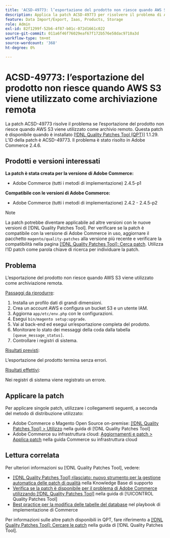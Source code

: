 ```yaml
---
title: 'ACSD-49773: l’esportazione del prodotto non riesce quando AWS S3 viene utilizzato come archiviazione remota'
description: Applica la patch ACSD-49773 per risolvere il problema di Adobe Commerce in cui l’esportazione del prodotto non riesce quando AWS S3 viene utilizzato come archiviazione remota.
feature: Data Import/Export, Iaas, Products, Storage
role: Admin
exl-id: 82f1299f-52b6-4f87-b01c-072d1661c022
source-git-commit: 011a6f46f76029eaf67f172b576e58dac9710a3d
workflow-type: tm+mt
source-wordcount: '368'
ht-degree: 0%

---
```


# ACSD-49773: l’esportazione del prodotto non riesce quando AWS S3 viene utilizzato come archiviazione remota

La patch ACSD-49773 risolve il problema se l’esportazione del prodotto non riesce quando AWS S3 viene utilizzato come archivio remoto. Questa patch è disponibile quando è installato [[!DNL Quality Patches Tool (QPT)]](https://experienceleague.adobe.com/en/docs/commerce-operations/tools/quality-patches-tool/quality-patches-tool-to-self-serve-quality-patches) 1.1.29. L’ID della patch è ACSD-49773. Il problema è stato risolto in Adobe Commerce 2.4.6.

## Prodotti e versioni interessati

**La patch è stata creata per la versione di Adobe Commerce:**

* Adobe Commerce (tutti i metodi di implementazione) 2.4.5-p1

**Compatibile con le versioni di Adobe Commerce:**

* Adobe Commerce (tutti i metodi di implementazione) 2.4.2 - 2.4.5-p2

>[!NOTE]
>
>La patch potrebbe diventare applicabile ad altre versioni con le nuove versioni di [!DNL Quality Patches Tool]. Per verificare se la patch è compatibile con la versione di Adobe Commerce in uso, aggiornare il pacchetto `magento/quality-patches` alla versione più recente e verificare la compatibilità nella pagina [[!DNL Quality Patches Tool]: Cerca patch](https://experienceleague.adobe.com/tools/commerce-quality-patches/index.html). Utilizza l’ID patch come parola chiave di ricerca per individuare la patch.

## Problema

L’esportazione del prodotto non riesce quando AWS S3 viene utilizzato come archiviazione remota.

<u>Passaggi da riprodurre</u>:

1. Installa un profilo dati di grandi dimensioni.
1. Crea un account AWS e configura un bucket S3 e un utente IAM.
1. Aggiorna `app/etc/env.php` con le configurazioni.
1. Esegui `bin/magento setup:upgrade`.
1. Vai al back-end ed esegui un’esportazione completa del prodotto.
1. Monitorare lo stato dei messaggi della coda dalla tabella `[queue_message_status]`.
1. Controllare i registri di sistema.

<u>Risultati previsti</u>:

L’esportazione del prodotto termina senza errori.

<u>Risultati effettivi</u>:

Nei registri di sistema viene registrato un errore.

## Applicare la patch

Per applicare singole patch, utilizzare i collegamenti seguenti, a seconda del metodo di distribuzione utilizzato:

* Adobe Commerce o Magento Open Source on-premise: [[!DNL Quality Patches Tool] > Utilizzo](/help/tools/quality-patches-tool/usage.md) nella guida di [!DNL Quality Patches Tool]
* Adobe Commerce su infrastruttura cloud: [Aggiornamenti e patch > Applica patch](https://experienceleague.adobe.com/docs/commerce-cloud-service/user-guide/develop/upgrade/apply-patches.html) nella guida Commerce su infrastruttura cloud

## Lettura correlata

Per ulteriori informazioni su [!DNL Quality Patches Tool], vedere:

* [[!DNL Quality Patches Tool] rilasciato: nuovo strumento per la gestione automatica delle patch di qualità](https://experienceleague.adobe.com/en/docs/commerce-operations/tools/quality-patches-tool/quality-patches-tool-to-self-serve-quality-patches) nella Knowledge Base di supporto
* [Verifica se la patch è disponibile per il problema di Adobe Commerce utilizzando  [!DNL Quality Patches Tool]](/help/tools/quality-patches-tool/patches-available-in-qpt/check-patch-for-magento-issue-with-magento-quality-patches.md) nella guida di [!UICONTROL Quality Patches Tool]
* [Best practice per la modifica delle tabelle del database](https://experienceleague.adobe.com/en/docs/commerce-operations/implementation-playbook/best-practices/development/modifying-core-and-third-party-tables#why-adobe-recommends-avoiding-modifications) nel playbook di implementazione di Commerce

Per informazioni sulle altre patch disponibili in QPT, fare riferimento a [[!DNL Quality Patches Tool]: Cercare le patch](https://experienceleague.adobe.com/tools/commerce-quality-patches/index.html) nella guida di [!DNL Quality Patches Tool].
